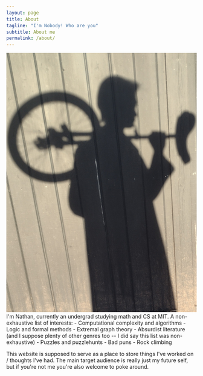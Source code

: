 ```yaml
---
layout: page
title: About
tagline: "I'm Nobody! Who are you"
subtitle: About me
permalink: /about/
---
```


<div class="image-left-text-right">
  <img src="/assets/shadow.jpg" alt="A picture of me">
  <div class="text">
    I'm Nathan, currently an undergrad studying math and CS at MIT. A non-exhaustive list of interests:
- Computational complexity and algorithms
- Logic and formal methods
- Extremal graph theory
- Absurdist literature (and I suppose plenty of other genres too -- I did say this list was non-exhaustive)
- Puzzles and puzzlehunts
- Bad puns
- Rock climbing

This website is supposed to serve as a place to store things I've worked on / thoughts I've had. The main target audience is really just my future self, but if you're not me you're also welcome to poke around. 
  </div>
</div>
